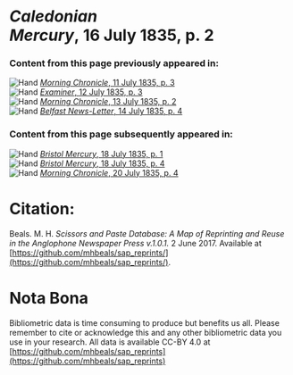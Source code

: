 # *Caledonian Mercury*, 16 July 1835, p. 2  
  
### Content from this page previously appeared in:  
![Hand](http://scissorsandpaste.net/wp-content/uploads/2017/06/smallhandpointer.png) [*Morning Chronicle*, 11 July 1835, p. 3](https://mhbeals.github.io/sap_html/Morning-Chronicle/Morning-Chronicle-11-July-1835-p-3)  
![Hand](http://scissorsandpaste.net/wp-content/uploads/2017/06/smallhandpointer.png) [*Examiner*, 12 July 1835, p. 3](https://mhbeals.github.io/sap_html/Examiner/Examiner-12-July-1835-p-3)  
![Hand](http://scissorsandpaste.net/wp-content/uploads/2017/06/smallhandpointer.png) [*Morning Chronicle*, 13 July 1835, p. 2](https://mhbeals.github.io/sap_html/Morning-Chronicle/Morning-Chronicle-13-July-1835-p-2)  
![Hand](http://scissorsandpaste.net/wp-content/uploads/2017/06/smallhandpointer.png) [*Belfast News-Letter*, 14 July 1835, p. 4](https://mhbeals.github.io/sap_html/Belfast-News-Letter/Belfast-News-Letter-14-July-1835-p-4)  
  
### Content from this page subsequently appeared in:  
![Hand](http://scissorsandpaste.net/wp-content/uploads/2017/06/smallhandpointer.png) [*Bristol Mercury*, 18 July 1835, p. 1](https://mhbeals.github.io/sap_html/Bristol-Mercury/Bristol-Mercury-18-July-1835-p-1)  
![Hand](http://scissorsandpaste.net/wp-content/uploads/2017/06/smallhandpointer.png) [*Bristol Mercury*, 18 July 1835, p. 4](https://mhbeals.github.io/sap_html/Bristol-Mercury/Bristol-Mercury-18-July-1835-p-4)  
![Hand](http://scissorsandpaste.net/wp-content/uploads/2017/06/smallhandpointer.png) [*Morning Chronicle*, 20 July 1835, p. 4](https://mhbeals.github.io/sap_html/Morning-Chronicle/Morning-Chronicle-20-July-1835-p-4)  


# Citation: 

Beals. M. H. *Scissors and Paste Database: A Map of Reprinting and Reuse in the Anglophone Newspaper Press v.1.0.1.* 2 June 2017. Available at [https://github.com/mhbeals/sap_reprints/](https://github.com/mhbeals/sap_reprints/). 

# Nota Bona

Bibliometric data is time consuming to produce but benefits us all. Please remember to cite or acknowledge this and any other bibliometric data you use in your research. All data is available CC-BY 4.0 at [https://github.com/mhbeals/sap_reprints](https://github.com/mhbeals/sap_reprints)